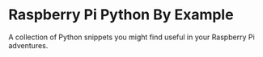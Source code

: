 # Raspberry Pi Python By Example

A collection of Python snippets you might find useful in your Raspberry Pi adventures.
